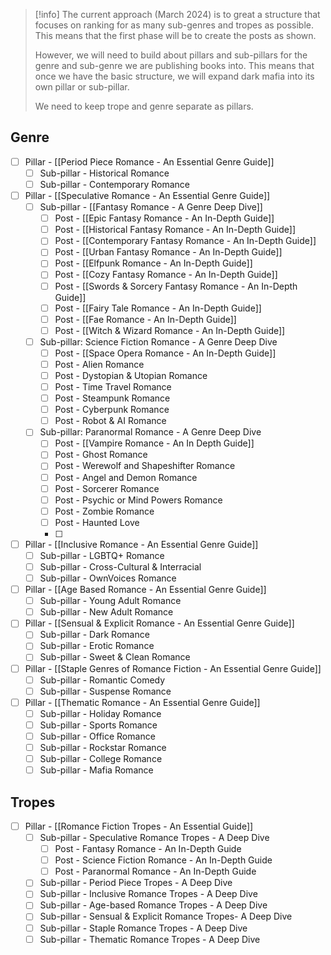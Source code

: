 > [!info]
> The current approach (March 2024) is to great a structure that focuses on ranking for as many sub-genres and tropes as possible. This means that the first phase will be to create the posts as shown. 
> 
> However, we will need to build about pillars and sub-pillars for the genre and sub-genre we are publishing books into. This means that once we have the basic structure, we will expand dark mafia into its own pillar or sub-pillar.
> 
> We need to keep trope and genre separate as pillars.

## Genre

- [ ] Pillar - [[Period Piece Romance - An Essential Genre Guide]]
	- [ ] Sub-pillar - Historical Romance
	- [ ] Sub-pillar - Contemporary Romance

- [ ] Pillar - [[Speculative Romance - An Essential Genre Guide]]
	- [ ] Sub-pillar - [[Fantasy Romance - A Genre Deep Dive]]
		- [ ] Post - [[Epic Fantasy Romance - An In-Depth Guide]]
		- [ ] Post - [[Historical Fantasy Romance - An In-Depth Guide]]
		- [ ] Post - [[Contemporary Fantasy Romance - An In-Depth Guide]]
		- [ ] Post - [[Urban Fantasy Romance - An In-Depth Guide]]
		- [ ] Post - [[Elfpunk Romance - An In-Depth Guide]]
		- [ ] Post - [[Cozy Fantasy Romance - An In-Depth Guide]]
		- [ ] Post - [[Swords & Sorcery Fantasy Romance - An In-Depth Guide]]
		- [ ] Post - [[Fairy Tale Romance - An In-Depth Guide]]
		- [ ] Post - [[Fae Romance - An In-Depth Guide]]
		- [ ] Post - [[Witch & Wizard Romance - An In-Depth Guide]]
	- [ ] Sub-pillar: Science Fiction Romance - A Genre Deep Dive
		- [ ] Post - [[Space Opera Romance - An In-Depth Guide]]
		- [ ] Post - Alien Romance
		- [ ] Post - Dystopian & Utopian Romance
		- [ ] Post - Time Travel Romance
		- [ ] Post - Steampunk Romance
		- [ ] Post - Cyberpunk Romance
		- [ ] Post - Robot & AI Romance
	- [ ] Sub-pillar: Paranormal Romance - A Genre Deep Dive
		- [ ] Post - [[Vampire Romance - An In Depth Guide]]
		- [ ] Post - Ghost Romance
		- [ ] Post - Werewolf and Shapeshifter Romance
		- [ ] Post - Angel and Demon Romance
		- [ ] Post - Sorcerer Romance
		- [ ] Post - Psychic or Mind Powers Romance
		- [ ] Post - Zombie Romance
		- [ ] Post - Haunted Love
		- [ ] 

- [ ] Pillar - [[Inclusive Romance - An Essential Genre Guide]]
	- [ ] Sub-pillar - LGBTQ+ Romance
	- [ ] Sub-pillar - Cross-Cultural & Interracial
	- [ ] Sub-pillar - OwnVoices Romance

- [ ] Pillar - [[Age Based Romance - An Essential Genre Guide]]
	- [ ] Sub-pillar - Young Adult Romance
	- [ ] Sub-pillar - New Adult Romance

- [ ] Pillar - [[Sensual & Explicit Romance - An Essential Genre Guide]]
	- [ ] Sub-pillar - Dark Romance
	- [ ] Sub-pillar - Erotic Romance
	- [ ] Sub-pillar - Sweet & Clean Romance

- [ ] Pillar - [[Staple Genres of Romance Fiction - An Essential Genre Guide]]
	- [ ] Sub-pillar - Romantic Comedy
	- [ ] Sub-pillar - Suspense Romance

- [ ] Pillar - [[Thematic Romance - An Essential Genre Guide]]
	- [ ] Sub-pillar - Holiday Romance
	- [ ] Sub-pillar - Sports Romance
	- [ ] Sub-pillar - Office Romance
	- [ ] Sub-pillar - Rockstar Romance
	- [ ] Sub-pillar - College Romance
	- [ ] Sub-pillar - Mafia Romance
## Tropes

- [ ] Pillar - [[Romance Fiction Tropes - An Essential Guide]]
	- [ ] Sub-pillar - Speculative Romance Tropes - A Deep Dive
		- [ ] Post - Fantasy Romance - An In-Depth Guide
		- [ ] Post - Science Fiction Romance - An In-Depth Guide
		- [ ] Post - Paranormal Romance - An In-Depth Guide
	- [ ] Sub-pillar - Period Piece Tropes - A Deep Dive
	- [ ] Sub-pillar - Inclusive Romance Tropes - A Deep Dive
	- [ ] Sub-pillar - Age-based Romance Tropes - A Deep Dive
	- [ ] Sub-pillar - Sensual & Explicit Romance  Tropes- A Deep Dive
	- [ ] Sub-pillar - Staple Romance Tropes - A Deep Dive
	- [ ] Sub-pillar - Thematic Romance Tropes - A Deep Dive